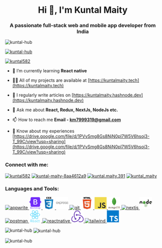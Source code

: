 <h1 align="center">Hi 👋, I'm Kuntal Maity</h1>
<h3 align="center">A passionate full-stack web and mobile app developer from India</h3>

<p align="left"> <img src="https://komarev.com/ghpvc/?username=kuntal-hub&label=Profile%20views&color=0e75b6&style=flat" alt="kuntal-hub" /> </p>

<p align="left"> <a href="https://github.com/ryo-ma/github-profile-trophy"><img src="https://github-profile-trophy.vercel.app/?username=kuntal-hub" alt="kuntal-hub" /></a> </p>

<p align="left"> <a href="https://twitter.com/kuntal582" target="blank"><img src="https://img.shields.io/twitter/follow/kuntal582?logo=twitter&style=for-the-badge" alt="kuntal582" /></a> </p>

- 🌱 I’m currently learning **React native**

- 👨‍💻 All of my projects are available at [https://kuntalmaity.tech](https://kuntalmaity.tech)

- 📝 I regularly write articles on [https://kuntalmaity.hashnode.dev](https://kuntalmaity.hashnode.dev)

- 💬 Ask me about **React, Redux, NextJs, NodeJs etc.**

- 📫 How to reach me **Email - km7999319@gmail.com**

- 📄 Know about my experiences [https://drive.google.com/file/d/1PVvSmg8Gs8NjN0pl7W5V6hsoj3-T_99C/view?usp=sharing](https://drive.google.com/file/d/1PVvSmg8Gs8NjN0pl7W5V6hsoj3-T_99C/view?usp=sharing)

<h3 align="left">Connect with me:</h3>
<p align="left">
<a href="https://twitter.com/kuntal582" target="blank"><img align="center" src="https://raw.githubusercontent.com/rahuldkjain/github-profile-readme-generator/master/src/images/icons/Social/twitter.svg" alt="kuntal582" height="30" width="40" /></a>
<a href="https://linkedin.com/in/kuntal-maity-8aa4612a9" target="blank"><img align="center" src="https://raw.githubusercontent.com/rahuldkjain/github-profile-readme-generator/master/src/images/icons/Social/linked-in-alt.svg" alt="kuntal-maity-8aa4612a9" height="30" width="40" /></a>
<a href="https://instagram.com/kuntal.maity.391" target="blank"><img align="center" src="https://raw.githubusercontent.com/rahuldkjain/github-profile-readme-generator/master/src/images/icons/Social/instagram.svg" alt="kuntal.maity.391" height="30" width="40" /></a>
<a href="https://www.leetcode.com/kuntal_maity" target="blank"><img align="center" src="https://raw.githubusercontent.com/rahuldkjain/github-profile-readme-generator/master/src/images/icons/Social/leet-code.svg" alt="kuntal_maity" height="30" width="40" /></a>
</p>

<h3 align="left">Languages and Tools:</h3>
<p align="left"> <a href="https://appwrite.io" target="_blank" rel="noreferrer"> <img src="https://www.vectorlogo.zone/logos/appwriteio/appwriteio-icon.svg" alt="appwrite" width="40" height="40"/> </a> <a href="https://getbootstrap.com" target="_blank" rel="noreferrer"> <img src="https://raw.githubusercontent.com/devicons/devicon/master/icons/bootstrap/bootstrap-plain-wordmark.svg" alt="bootstrap" width="40" height="40"/> </a> <a href="https://www.w3schools.com/css/" target="_blank" rel="noreferrer"> <img src="https://raw.githubusercontent.com/devicons/devicon/master/icons/css3/css3-original-wordmark.svg" alt="css3" width="40" height="40"/> </a> <a href="https://expressjs.com" target="_blank" rel="noreferrer"> <img src="https://raw.githubusercontent.com/devicons/devicon/master/icons/express/express-original-wordmark.svg" alt="express" width="40" height="40"/> </a> <a href="https://git-scm.com/" target="_blank" rel="noreferrer"> <img src="https://www.vectorlogo.zone/logos/git-scm/git-scm-icon.svg" alt="git" width="40" height="40"/> </a> <a href="https://www.w3.org/html/" target="_blank" rel="noreferrer"> <img src="https://raw.githubusercontent.com/devicons/devicon/master/icons/html5/html5-original-wordmark.svg" alt="html5" width="40" height="40"/> </a> <a href="https://developer.mozilla.org/en-US/docs/Web/JavaScript" target="_blank" rel="noreferrer"> <img src="https://raw.githubusercontent.com/devicons/devicon/master/icons/javascript/javascript-original.svg" alt="javascript" width="40" height="40"/> </a> <a href="https://www.mongodb.com/" target="_blank" rel="noreferrer"> <img src="https://raw.githubusercontent.com/devicons/devicon/master/icons/mongodb/mongodb-original-wordmark.svg" alt="mongodb" width="40" height="40"/> </a> <a href="https://nextjs.org/" target="_blank" rel="noreferrer"> <img src="https://cdn.worldvectorlogo.com/logos/nextjs-2.svg" alt="nextjs" width="40" height="40"/> </a> <a href="https://nodejs.org" target="_blank" rel="noreferrer"> <img src="https://raw.githubusercontent.com/devicons/devicon/master/icons/nodejs/nodejs-original-wordmark.svg" alt="nodejs" width="40" height="40"/> </a> <a href="https://postman.com" target="_blank" rel="noreferrer"> <img src="https://www.vectorlogo.zone/logos/getpostman/getpostman-icon.svg" alt="postman" width="40" height="40"/> </a> <a href="https://reactjs.org/" target="_blank" rel="noreferrer"> <img src="https://raw.githubusercontent.com/devicons/devicon/master/icons/react/react-original-wordmark.svg" alt="react" width="40" height="40"/> </a> <a href="https://reactnative.dev/" target="_blank" rel="noreferrer"> <img src="https://reactnative.dev/img/header_logo.svg" alt="reactnative" width="40" height="40"/> </a> <a href="https://redux.js.org" target="_blank" rel="noreferrer"> <img src="https://raw.githubusercontent.com/devicons/devicon/master/icons/redux/redux-original.svg" alt="redux" width="40" height="40"/> </a> <a href="https://tailwindcss.com/" target="_blank" rel="noreferrer"> <img src="https://www.vectorlogo.zone/logos/tailwindcss/tailwindcss-icon.svg" alt="tailwind" width="40" height="40"/> </a> <a href="https://www.typescriptlang.org/" target="_blank" rel="noreferrer"> <img src="https://raw.githubusercontent.com/devicons/devicon/master/icons/typescript/typescript-original.svg" alt="typescript" width="40" height="40"/> </a> </p>

<p><img align="left" src="https://github-readme-stats.vercel.app/api/top-langs?username=kuntal-hub&show_icons=true&locale=en&layout=compact" alt="kuntal-hub" /></p>

<p>&nbsp;<img align="center" src="https://github-readme-stats.vercel.app/api?username=kuntal-hub&show_icons=true&locale=en" alt="kuntal-hub" /></p>

<p><img align="center" src="https://github-readme-streak-stats.herokuapp.com/?user=kuntal-hub&" alt="kuntal-hub" /></p>
